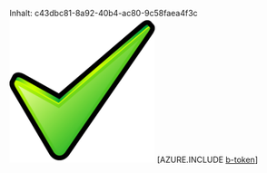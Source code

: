 Inhalt: c43dbc81-8a92-40b4-ac80-9c58faea4f3c![Bild](a12298cd-138d-4ca7-9403-e57186191278.png)
[AZURE.INCLUDE [b-token](cde15633-8477-4d5d-aa49-6b20dd02839f.md)]
